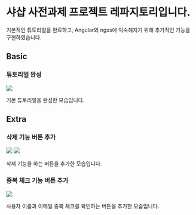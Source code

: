 # 샤샵 사전과제 프로젝트 레파지토리입니다.

기본적인 튜토리얼을 완료하고, Angular와 ngxs에 익숙해지기 위해 추가적인 기능을 구현하였습니다.

## Basic

### 튜토리얼 완성

![](https://www.dropbox.com/s/3esl7yt3fa84qcp/basic.png?dl=0)

기본 튜토리얼을 완성한 모습입니다.

## Extra

### 삭제 기능 버튼 추가

![](https://www.dropbox.com/s/0uorylnijsbfr6g/extra-delete-feature1.png?dl=0)
![](https://www.dropbox.com/s/fyl1y18ofntkiw4/extra-delete-feature2.png?dl=0)

삭제 기능을 하는 버튼을 추가한 모습입니다.

### 중복 체크 기능 버튼 추가

![](https://www.dropbox.com/s/5dk8979c02z911o/extra-doubleCheck-feature.png?dl=0)

사용자 이름과 이메일 중복 체크를 확인하는 버튼을 추가한 모습입니다.
